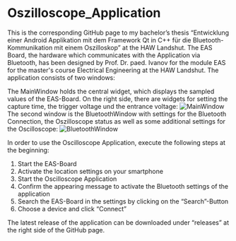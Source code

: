 # Oszilloscope_Application

This is the corresponding GitHub page to my bachelor’s thesis “Entwicklung einer Android Applikation mit dem Framework Qt in C++ für die Bluetooth-Kommunikation mit einem Oszilloskop” at the HAW Landshut. The EAS Board, the hardware which communicates with the Application via Bluetooth, has been designed by Prof. Dr. paed. Ivanov for the module EAS for the master's course Electrical Engineering at the HAW Landshut. 
The application consists of two windows:

The MainWindow holds the central widget, which displays the sampled values of the EAS-Board. On the right side, there are widgets for setting the capture time, the trigger voltage und the entrance voltage:
![MainWindow](https://github.com/MatthiasLohberger/Oszilloscope_Application/tree/Qt/pictures/Main_Window.jpg)
The second window is the BluetoothWindow with settings for the Bluetooth Connection, the Oszilloscope status as well as some additional settings for the Oscilloscope:
![BluetoothWindow](https://github.com/MatthiasLohberger/Oszilloscope_Application/tree/Qt/pictures/Settings_Window.jpg)

In order to use the Oscilloscope Application, execute the following steps at the beginning:
1.	Start the EAS-Board 
2.	Activate the location settings on your smartphone 
3.	Start the Oscilloscope Application 
4.	Confirm the appearing message to activate the Bluetooth settings of the application
5.	Search the EAS-Board in the settings by clicking on the “Search”-Button 
6.	Choose a device and click “Connect”

The latest release of the application can be downloaded under “releases” at the right side of the GitHub page.